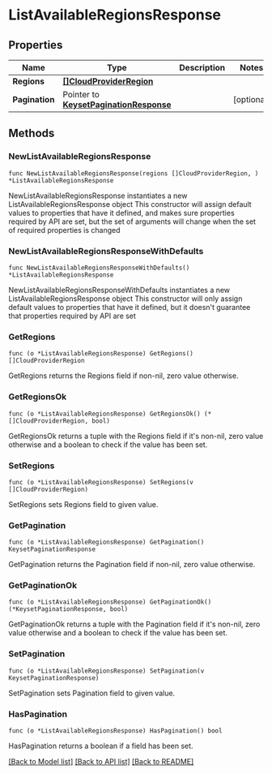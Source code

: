 # ListAvailableRegionsResponse

## Properties

Name | Type | Description | Notes
------------ | ------------- | ------------- | -------------
**Regions** | [**[]CloudProviderRegion**](CloudProviderRegion.md) |  | 
**Pagination** | Pointer to [**KeysetPaginationResponse**](KeysetPaginationResponse.md) |  | [optional] 

## Methods

### NewListAvailableRegionsResponse

`func NewListAvailableRegionsResponse(regions []CloudProviderRegion, ) *ListAvailableRegionsResponse`

NewListAvailableRegionsResponse instantiates a new ListAvailableRegionsResponse object
This constructor will assign default values to properties that have it defined,
and makes sure properties required by API are set, but the set of arguments
will change when the set of required properties is changed

### NewListAvailableRegionsResponseWithDefaults

`func NewListAvailableRegionsResponseWithDefaults() *ListAvailableRegionsResponse`

NewListAvailableRegionsResponseWithDefaults instantiates a new ListAvailableRegionsResponse object
This constructor will only assign default values to properties that have it defined,
but it doesn't guarantee that properties required by API are set

### GetRegions

`func (o *ListAvailableRegionsResponse) GetRegions() []CloudProviderRegion`

GetRegions returns the Regions field if non-nil, zero value otherwise.

### GetRegionsOk

`func (o *ListAvailableRegionsResponse) GetRegionsOk() (*[]CloudProviderRegion, bool)`

GetRegionsOk returns a tuple with the Regions field if it's non-nil, zero value otherwise
and a boolean to check if the value has been set.

### SetRegions

`func (o *ListAvailableRegionsResponse) SetRegions(v []CloudProviderRegion)`

SetRegions sets Regions field to given value.


### GetPagination

`func (o *ListAvailableRegionsResponse) GetPagination() KeysetPaginationResponse`

GetPagination returns the Pagination field if non-nil, zero value otherwise.

### GetPaginationOk

`func (o *ListAvailableRegionsResponse) GetPaginationOk() (*KeysetPaginationResponse, bool)`

GetPaginationOk returns a tuple with the Pagination field if it's non-nil, zero value otherwise
and a boolean to check if the value has been set.

### SetPagination

`func (o *ListAvailableRegionsResponse) SetPagination(v KeysetPaginationResponse)`

SetPagination sets Pagination field to given value.

### HasPagination

`func (o *ListAvailableRegionsResponse) HasPagination() bool`

HasPagination returns a boolean if a field has been set.


[[Back to Model list]](../README.md#documentation-for-models) [[Back to API list]](../README.md#documentation-for-api-endpoints) [[Back to README]](../README.md)


